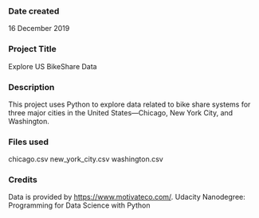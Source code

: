 ### Date created
16 December 2019

### Project Title
Explore US BikeShare Data

### Description
This project uses Python to explore data related to bike share systems for three major cities in the United States—Chicago, New York City, and Washington.

### Files used
chicago.csv
new_york_city.csv
washington.csv

### Credits
Data is provided by https://www.motivateco.com/.
Udacity Nanodegree: Programming for Data Science with Python
